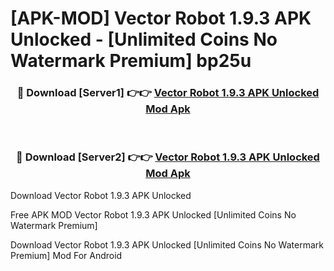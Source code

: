 # [APK-MOD] Vector Robot 1.9.3 APK Unlocked - [Unlimited Coins No Watermark Premium] bp25u



<div align="center">
<h3>🔴 Download [Server1] 👉👉 <a href="https://momento.my/?title=Vector_Robot_1.9.3_APK_Unlocked">Vector Robot 1.9.3 APK Unlocked Mod Apk</a></h3><br>

<h3>🔴 Download [Server2] 👉👉 <a href="https://momento.my/?title=Vector_Robot_1.9.3_APK_Unlocked">Vector Robot 1.9.3 APK Unlocked Mod Apk</a></h3>
</div>



Download Vector Robot 1.9.3 APK Unlocked 

Free APK MOD Vector Robot 1.9.3 APK Unlocked [Unlimited Coins No Watermark Premium]

Download Vector Robot 1.9.3 APK Unlocked [Unlimited Coins No Watermark Premium] Mod For Android
